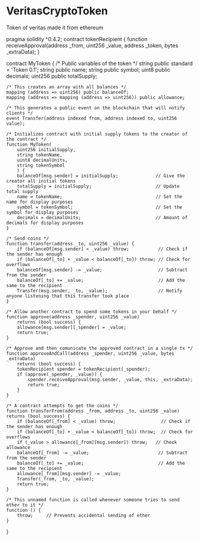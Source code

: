 # VeritasCryptoToken
Token of veritas made it from ethereum 

pragma solidity ^0.4.2;
contract tokenRecipient { function receiveApproval(address _from, uint256 _value, address _token, bytes _extraData); }

contract MyToken {
    /* Public variables of the token */
    string public standard = 'Token 0.1';
    string public name;
    string public symbol;
    uint8 public decimals;
    uint256 public totalSupply;

    /* This creates an array with all balances */
    mapping (address => uint256) public balanceOf;
    mapping (address => mapping (address => uint256)) public allowance;

    /* This generates a public event on the blockchain that will notify clients */
    event Transfer(address indexed from, address indexed to, uint256 value);

    /* Initializes contract with initial supply tokens to the creator of the contract */
    function MyToken(
        uint256 initialSupply,
        string tokenName,
        uint8 decimalUnits,
        string tokenSymbol
        ) {
        balanceOf[msg.sender] = initialSupply;              // Give the creator all initial tokens
        totalSupply = initialSupply;                        // Update total supply
        name = tokenName;                                   // Set the name for display purposes
        symbol = tokenSymbol;                               // Set the symbol for display purposes
        decimals = decimalUnits;                            // Amount of decimals for display purposes
    }

    /* Send coins */
    function transfer(address _to, uint256 _value) {
        if (balanceOf[msg.sender] < _value) throw;           // Check if the sender has enough
        if (balanceOf[_to] + _value < balanceOf[_to]) throw; // Check for overflows
        balanceOf[msg.sender] -= _value;                     // Subtract from the sender
        balanceOf[_to] += _value;                            // Add the same to the recipient
        Transfer(msg.sender, _to, _value);                   // Notify anyone listening that this transfer took place
    }

    /* Allow another contract to spend some tokens in your behalf */
    function approve(address _spender, uint256 _value)
        returns (bool success) {
        allowance[msg.sender][_spender] = _value;
        return true;
    }

    /* Approve and then comunicate the approved contract in a single tx */
    function approveAndCall(address _spender, uint256 _value, bytes _extraData)
        returns (bool success) {
        tokenRecipient spender = tokenRecipient(_spender);
        if (approve(_spender, _value)) {
            spender.receiveApproval(msg.sender, _value, this, _extraData);
            return true;
        }
    }        

    /* A contract attempts to get the coins */
    function transferFrom(address _from, address _to, uint256 _value) returns (bool success) {
        if (balanceOf[_from] < _value) throw;                 // Check if the sender has enough
        if (balanceOf[_to] + _value < balanceOf[_to]) throw;  // Check for overflows
        if (_value > allowance[_from][msg.sender]) throw;   // Check allowance
        balanceOf[_from] -= _value;                          // Subtract from the sender
        balanceOf[_to] += _value;                            // Add the same to the recipient
        allowance[_from][msg.sender] -= _value;
        Transfer(_from, _to, _value);
        return true;
    }

    /* This unnamed function is called whenever someone tries to send ether to it */
    function () {
        throw;     // Prevents accidental sending of ether
    }
}

